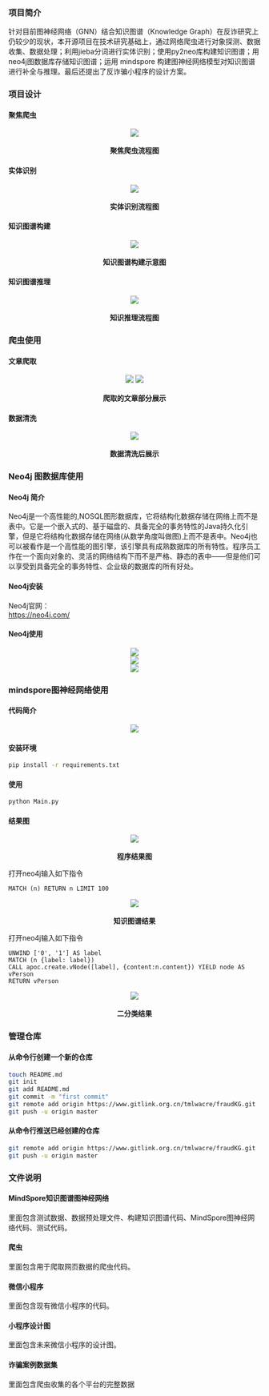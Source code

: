 ### 项目简介

针对目前图神经网络（GNN）结合知识图谱（Knowledge Graph）在反诈研究上仍较少的现状，本开源项目在技术研究基础上，通过网络爬虫进行对象探测、数据收集、数据处理；利用jieba分词进行实体识别；使用py2neo库构建知识图谱；用neo4j图数据库存储知识图谱；运用 mindspore 构建图神经网络模型对知识图谱进行补全与推理。最后还提出了反诈骗小程序的设计方案。

### 项目设计

#### 聚焦爬虫

<center>
<img src="./images/聚焦爬虫流程图.png">
</center>  
<br>
<center>
<b>聚焦爬虫流程图</b>
</center>


#### 实体识别

<center>
<img src="./images/数据清洗与关键词抽取流程图.png">  
</center>  
<br>
<center>
<b>实体识别流程图</b>  
</center>


#### 知识图谱构建

<center>
<img src="./images/neo4j构建知识图谱的示意图.png">  
</center>  
<br>
<center>
<b>知识图谱构建示意图</b>
</center>


#### 知识图谱推理

<center>
<img src="./images/知识推理流程图.png">  
</center>  
<br>
<center>
<b>知识推理流程图</b>  
</center>




### 爬虫使用

#### 文章爬取

<center>
<img src="./images/文章1.png">
<img src="./images/文章2.png">  
</center>  
<br>
<center>
<b>爬取的文章部分展示</b>  
</center>


#### 数据清洗

<center>
<img src="./images/数据清洗后结果.png">  
</center>  
<br>
<center>
<b>数据清洗后展示</b>  
</center>


### Neo4j 图数据库使用

#### Neo4j 简介
Neo4j是一个高性能的,NOSQL图形数据库，它将结构化数据存储在网络上而不是表中。它是一个嵌入式的、基于磁盘的、具备完全的事务特性的Java持久化引擎，但是它将结构化数据存储在网络(从数学角度叫做图)上而不是表中。Neo4j也可以被看作是一个高性能的图引擎，该引擎具有成熟数据库的所有特性。程序员工作在一个面向对象的、灵活的网络结构下而不是严格、静态的表中——但是他们可以享受到具备完全的事务特性、企业级的数据库的所有好处。  

#### Neo4j安装
Neo4j官网：   
https://neo4j.com/

#### Neo4j使用
<center>
<img src="./images/neo4j1.png">  
</center>  
<center>
<img src="./images/neo4j2.png">  
</center>  
<center>
<img src="./images/neo4j3.png">  
</center>


### mindspore图神经网络使用

#### 代码简介
<center>
<img src="./images/程序说明.png">  
</center>


#### 安装环境

```bash
pip install -r requirements.txt
```

#### 使用

```bash
python Main.py
```

#### 结果图

<center>
<img src="./images/代码运行结果.png">  
</center>  
<br>
<center>
<b>程序结果图</b>  
</center>


打开neo4j输入如下指令
```cypher
MATCH (n) RETURN n LIMIT 100
```
<center>
<img src="./images/知识图谱结果.png">  
</center>  
<br>
<center>
<b>知识图谱结果</b>  
</center>


打开neo4j输入如下指令
```cypher
UNWIND ['0', '1'] AS label
MATCH (n {label: label})
CALL apoc.create.vNode([label], {content:n.content}) YIELD node AS vPerson
RETURN vPerson
```

<center>
<img src="./images/二分类结果.png">  
</center>  
<br>
<center>
<b>二分类结果</b>  
</center>


### 管理仓库

#### 从命令行创建一个新的仓库

```bash
touch README.md
git init
git add README.md
git commit -m "first commit"
git remote add origin https://www.gitlink.org.cn/tmlwacre/fraudKG.git
git push -u origin master
```

#### 从命令行推送已经创建的仓库

```bash
git remote add origin https://www.gitlink.org.cn/tmlwacre/fraudKG.git
git push -u origin master
```

### 文件说明

#### MindSpore知识图谱图神经网络
里面包含测试数据、数据预处理文件、构建知识图谱代码、MindSpore图神经网络代码、测试代码。  
#### 爬虫
里面包含用于爬取网页数据的爬虫代码。  
#### 微信小程序
里面包含现有微信小程序的代码。  
#### 小程序设计图
里面包含未来微信小程序的设计图。  

#### 诈骗案例数据集

里面包含爬虫收集的各个平台的完整数据
